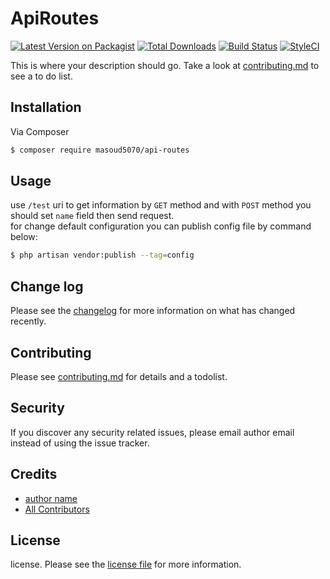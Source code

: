# ApiRoutes

[![Latest Version on Packagist][ico-version]][link-packagist]
[![Total Downloads][ico-downloads]][link-downloads]
[![Build Status][ico-travis]][link-travis]
[![StyleCI][ico-styleci]][link-styleci]

This is where your description should go. Take a look at [contributing.md](contributing.md) to see a to do list.

## Installation

Via Composer

``` bash
$ composer require masoud5070/api-routes
```

## Usage
use ```
    /test
    ``` uri to get information by ``` GET ``` method and with
    ``` POST ``` method you should set ``` name ``` field then send request.  
     for change default configuration you can publish config file by command below:  
``` bash
$ php artisan vendor:publish --tag=config
```

## Change log

Please see the [changelog](changelog.md) for more information on what has changed recently.



## Contributing

Please see [contributing.md](contributing.md) for details and a todolist.

## Security

If you discover any security related issues, please email author email instead of using the issue tracker.

## Credits

- [author name][link-author]
- [All Contributors][link-contributors]

## License

license. Please see the [license file](license.md) for more information.

[ico-version]: https://img.shields.io/packagist/v/masoud5070/api-routes.svg?style=flat-square
[ico-downloads]: https://img.shields.io/packagist/dt/masoud5070/api-routes.svg?style=flat-square
[ico-travis]: https://img.shields.io/travis/masoud5070/api-routes/master.svg?style=flat-square
[ico-styleci]: https://styleci.io/repos/12345678/shield

[link-packagist]: https://packagist.org/packages/masoud5070/api-routes
[link-downloads]: https://packagist.org/packages/masoud5070/api-routes
[link-travis]: https://travis-ci.org/masoud5070/api-routes
[link-styleci]: https://styleci.io/repos/12345678
[link-author]: https://github.com/masoud5070
[link-contributors]: ../../contributors
